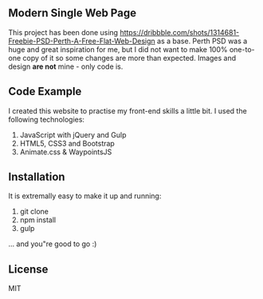 ## Modern Single Web Page 

This project has been done using https://dribbble.com/shots/1314681-Freebie-PSD-Perth-A-Free-Flat-Web-Design as a base. Perth PSD was a huge and great inspiration for me, but I did not want to make 100% one-to-one copy of it so some changes are more than expected.
Images and design **are not** mine - only code is.

## Code Example

I created this website to practise my front-end skills a little bit.
I used the following technologies:

1. JavaScript with jQuery and Gulp
2. HTML5, CSS3 and Bootstrap
3. Animate.css & WaypointsJS

## Installation

It is extremally easy to make it up and running:

1. git clone
2. npm install
3. gulp

... and you"re good to go :)

## License

MIT
